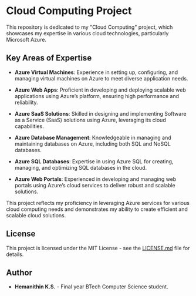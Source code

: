 # Cloud Computing Project

This repository is dedicated to my "Cloud Computing" project, which showcases my expertise in various cloud technologies, particularly Microsoft Azure.

## Key Areas of Expertise

- **Azure Virtual Machines**: Experience in setting up, configuring, and managing virtual machines on Azure to meet diverse application needs.

- **Azure Web Apps**: Proficient in developing and deploying scalable web applications using Azure’s platform, ensuring high performance and reliability.

- **Azure SaaS Solutions**: Skilled in designing and implementing Software as a Service (SaaS) solutions using Azure, leveraging its cloud capabilities.

- **Azure Database Management**: Knowledgeable in managing and maintaining databases on Azure, including both SQL and NoSQL databases.

- **Azure SQL Databases**: Expertise in using Azure SQL for creating, managing, and optimizing SQL databases in the cloud.

- **Azure Web Portals**: Experienced in developing and managing web portals using Azure’s cloud services to deliver robust and scalable solutions.

This project reflects my proficiency in leveraging Azure services for various cloud computing needs and demonstrates my ability to create efficient and scalable cloud solutions.

## License

This project is licensed under the MIT License - see the [LICENSE.md](LICENSE.md) file for details.

## Author

- **Hemanithin K.S.** - Final year BTech Computer Science student.
